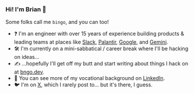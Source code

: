 ### Hi! I'm Brian 👋

Some folks call me `bingo`, and you can too!

- ❓ I'm an engineer with over 15 years of experience building products & leading teams at places like [Slack](https://www.slack.com), [Palantir](https://www.palantir.com), [Google](https://www.google.com), and [Gemini](https://www.gemini.com). 
- 🛠 I'm currently on a mini-sabbatical / career break where I'll be hacking on ideas...
- ✍ ...hopefully I'll get off my butt and start writing about things I hack on at [bngo.dev](https://bngo.dev).
- 🏢 You can see more of my vocational background on [LinkedIn](https://linkedin.com/in/brianngo).
- 🐦 I'm on [X](https://x.com/bingoplayerone), which I rarely post to... but it's there, I guess.

<!--
**briann/briann** is a ✨ _special_ ✨ repository because its `README.md` (this file) appears on your GitHub profile.

Here are some ideas to get you started:

- 🔭 I’m currently working on ...
- 🌱 I’m currently learning ...
- 👯 I’m looking to collaborate on ...
- 🤔 I’m looking for help with ...
- 💬 Ask me about ...
- 📫 How to reach me: ...
- 😄 Pronouns: ...
- ⚡ Fun fact: ...
-->
